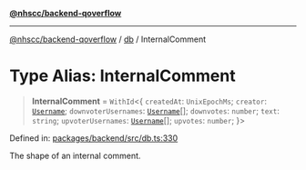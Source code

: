 [**@nhscc/backend-qoverflow**](../../README.md)

***

[@nhscc/backend-qoverflow](../../README.md) / [db](../README.md) / InternalComment

# Type Alias: InternalComment

> **InternalComment** = `WithId`\<\{ `createdAt`: `UnixEpochMs`; `creator`: [`Username`](Username.md); `downvoterUsernames`: [`Username`](Username.md)[]; `downvotes`: `number`; `text`: `string`; `upvoterUsernames`: [`Username`](Username.md)[]; `upvotes`: `number`; \}\>

Defined in: [packages/backend/src/db.ts:330](https://github.com/nhscc/qoverflow.api.hscc.bdpa.org/blob/e58635515aaccbecfff868b37cbae9a64bb762c2/packages/backend/src/db.ts#L330)

The shape of an internal comment.
